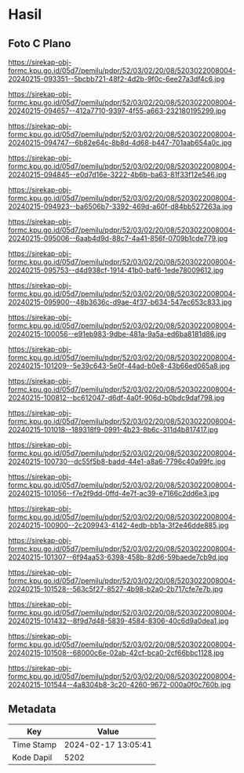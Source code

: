 # Hasil

## Foto C Plano

https://sirekap-obj-formc.kpu.go.id/05d7/pemilu/pdpr/52/03/02/20/08/5203022008004-20240215-093351--5bcbb721-48f2-4d2b-9f0c-6ee27a3df4c6.jpg

https://sirekap-obj-formc.kpu.go.id/05d7/pemilu/pdpr/52/03/02/20/08/5203022008004-20240215-094657--412a7710-9397-4f55-a663-232180195299.jpg

https://sirekap-obj-formc.kpu.go.id/05d7/pemilu/pdpr/52/03/02/20/08/5203022008004-20240215-094747--6b82e64c-8b8d-4d68-b447-701aab654a0c.jpg

https://sirekap-obj-formc.kpu.go.id/05d7/pemilu/pdpr/52/03/02/20/08/5203022008004-20240215-094845--e0d7d16e-3222-4b6b-ba63-81f33f12e546.jpg

https://sirekap-obj-formc.kpu.go.id/05d7/pemilu/pdpr/52/03/02/20/08/5203022008004-20240215-094923--ba6506b7-3392-469d-a60f-d84bb527263a.jpg

https://sirekap-obj-formc.kpu.go.id/05d7/pemilu/pdpr/52/03/02/20/08/5203022008004-20240215-095006--6aab4d9d-88c7-4a41-856f-0709b1cde779.jpg

https://sirekap-obj-formc.kpu.go.id/05d7/pemilu/pdpr/52/03/02/20/08/5203022008004-20240215-095753--d4d938cf-1914-41b0-baf6-1ede78009612.jpg

https://sirekap-obj-formc.kpu.go.id/05d7/pemilu/pdpr/52/03/02/20/08/5203022008004-20240215-095900--48b3636c-d9ae-4f37-b634-547ec653c833.jpg

https://sirekap-obj-formc.kpu.go.id/05d7/pemilu/pdpr/52/03/02/20/08/5203022008004-20240215-100056--e91eb983-9dbe-481a-9a5a-ed6ba8181d86.jpg

https://sirekap-obj-formc.kpu.go.id/05d7/pemilu/pdpr/52/03/02/20/08/5203022008004-20240215-101209--5e39c643-5e0f-44ad-b0e8-43b66ed065a8.jpg

https://sirekap-obj-formc.kpu.go.id/05d7/pemilu/pdpr/52/03/02/20/08/5203022008004-20240215-100812--bc612047-d6df-4a0f-906d-b0bdc9daf798.jpg

https://sirekap-obj-formc.kpu.go.id/05d7/pemilu/pdpr/52/03/02/20/08/5203022008004-20240215-101018--189318f9-0991-4b23-8b6c-311d4b817417.jpg

https://sirekap-obj-formc.kpu.go.id/05d7/pemilu/pdpr/52/03/02/20/08/5203022008004-20240215-100730--dc55f5b8-badd-44e1-a8a6-7796c40a99fc.jpg

https://sirekap-obj-formc.kpu.go.id/05d7/pemilu/pdpr/52/03/02/20/08/5203022008004-20240215-101056--f7e2f9dd-0ffd-4e7f-ac39-e7166c2dd6e3.jpg

https://sirekap-obj-formc.kpu.go.id/05d7/pemilu/pdpr/52/03/02/20/08/5203022008004-20240215-100900--2c209943-4142-4edb-bb1a-3f2e46dde885.jpg

https://sirekap-obj-formc.kpu.go.id/05d7/pemilu/pdpr/52/03/02/20/08/5203022008004-20240215-101307--6f94aa53-6398-458b-82d6-59baede7cb9d.jpg

https://sirekap-obj-formc.kpu.go.id/05d7/pemilu/pdpr/52/03/02/20/08/5203022008004-20240215-101528--563c5f27-8527-4b98-b2a0-2b717cfe7e7b.jpg

https://sirekap-obj-formc.kpu.go.id/05d7/pemilu/pdpr/52/03/02/20/08/5203022008004-20240215-101432--8f9d7d48-5839-4584-8306-40c6d9a0dea1.jpg

https://sirekap-obj-formc.kpu.go.id/05d7/pemilu/pdpr/52/03/02/20/08/5203022008004-20240215-101508--68000c6e-02ab-42cf-bca0-2cf66bbc1128.jpg

https://sirekap-obj-formc.kpu.go.id/05d7/pemilu/pdpr/52/03/02/20/08/5203022008004-20240215-101544--4a8304b8-3c20-4260-9672-000a0f0c760b.jpg


## Metadata

| Key        | Value               |
| ---------- | ------------------- |
| Time Stamp | 2024-02-17 13:05:41 |
| Kode Dapil | 5202                |



